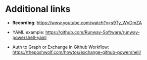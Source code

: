 # Additional links

- **Recording**: https://www.youtube.com/watch?v=s9Ty_WvDmZA

- YAML example: https://github.com/Runway-Software/runway-powershell-yaml
- Auth to Graph or Exchange in Github Workflow: https://theposhwolf.com/howtos/exchange-github-powershell/